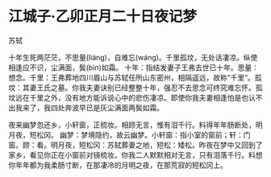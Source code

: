 <link href="../../css/style.css" rel="stylesheet" type="text/css" />

# 江城子·乙卯正月二十日夜记梦

<span class="r">苏轼

<div class="p">

十年生死两茫茫，不思量(liáng)，自难忘(wáng)。千里孤坟，无处话凄凉。纵使相逢应不识，尘满面，鬓(bìn)如霜。
<span class="comment">十年：指结发妻子王弗去世已十年。思量：想念。千里：王弗葬地四川眉山与苏轼任所山东密州，相隔遥远，故称“千里”。孤坟：其妻王氏之墓。你我夫妻诀别已经整整十年，强忍不去思念可终究难忘怀。孤坟远在千里之外，没有地方能诉说心中的悲伤凄凉。即使你我夫妻相逢怕是也认不出我来了，我四处奔波早已是灰尘满面两鬓如霜。

夜来幽梦忽还乡，小轩窗，正梳妆。相顾无言，惟有泪千行。料得年年肠断处，明月夜，短松冈。 
<span class="comment">幽梦：梦境隐约，故云幽梦。小轩窗：指小室的窗前；轩：门窗。顾：看。明月夜，短松冈：苏轼葬妻之地，短松：矮松。昨夜在梦中又回到了家乡，看见你正在小窗前对镜梳妆。你我二人默默相对无言，只有泪落千行。料想你年年都为我柔肠寸断，在那凄冷的月明之夜，在那荒寂的短松冈上。
